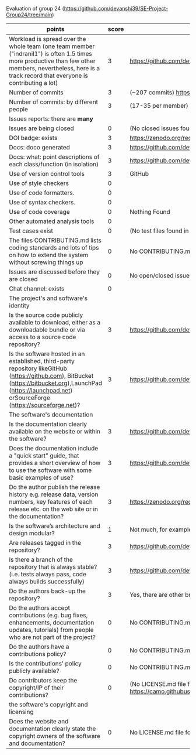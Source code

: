Evaluation of group 24 (https://github.com/devanshi39/SE-Project-Group24/tree/main)


|points|score|evidence|
|------|-----|---------|
|Workload is spread over the whole team (one team member ("indranil1") is often 1.5 times more productive than few other members, nevertheless, here is a track record that everyone is contributing a lot)|3|https://github.com/devanshi39/SE-Project-Group24/graphs/contributors|
|Number of commits|3|(~207 commits) https://github.com/devanshi39/SE-Project-Group24/graphs/commit-activity|
|Number of commits: by different people|3| (17-35 per member) https://github.com/devanshi39/SE-Project-Group24/graphs/commit-activity|
|Issues reports: there are **many**|
|Issues are being closed|0|(No closed issues found) https://github.com/devanshi39/SE-Project-Group24/issues?q=is%3Aopen+is%3Aissue|
|DOI badge: exists|3|https://zenodo.org/record/7071769|
|Docs: doco generated |3|https://github.com/devanshi39/SE-Project-Group24/tree/main/docs|
|Docs: what: point descriptions of each class/function (in isolation) |3|https://github.com/devanshi39/SE-Project-Group24/blob/main/docs/code.rst#codeutils-module|
|Use of version control tools|3|GitHub|
|Use of style checkers |0||
|Use of code formatters. |0||
|Use of syntax checkers. |0||
|Use of code coverage |0|Nothing Found|
|Other automated analysis tools|0||
|Test cases exist|0|(No test files found in test folder) https://github.com/devanshi39/SE-Project-Group24/tree/main/test|
|The files CONTRIBUTING.md lists coding standards and lots of tips on how to extend the system without screwing things up|0|No CONTRIBUTING.md file found|
|Issues are discussed before they are closed|0|No open/closed issues found|
|Chat channel: exists|0||
|The project's and software's identity|||
|Is the source code publicly available to download, either as a downloadable bundle or via access to a source code repository?|3|https://github.com/devanshi39/SE-Project-Group24|
Is the software hosted in an established, third-party repository likeGitHub (https://github.com), BitBucket (https://bitbucket.org),LaunchPad (https://launchpad.net) orSourceForge (https://sourceforge.net)?|3|https://github.com/devanshi39/SE-Project-Group24|
|The software's documentation|||
|Is the documentation clearly available on the website or within the software?|3|https://github.com/devanshi39/SE-Project-Group24/blob/main/README.md|
|Does the documentation include a "quick start" guide, that provides a short overview of how to use the software with some basic examples of use?|3|https://github.com/devanshi39/SE-Project-Group24/blob/main/README.md|
|Do the author publish the release history e.g. release data, version numbers, key features of each release etc. on the web site or in the documentation?|3|https://zenodo.org/record/7071769|
|Is the software’s architecture and design modular?|1|Not much, for example, a test file is kept in Code folder, and only an input csv is kept within the test folder|
|Are releases tagged in the repository?|3|https://github.com/devanshi39/SE-Project-Group24/releases|
|Is there a branch of the repository that is always stable? (i.e. tests always pass, code always builds successfully)|3|https://github.com/devanshi39/SE-Project-Group24/tree/main|
|Do the authors back-up the repository?|3|Yes, there are other branches in the repo|
|Do the authors accept contributions (e.g. bug fixes, enhancements, documentation updates, tutorials) from people who are not part of the project?|0|No CONTRIBUTING.md file found|
|Do the authors have a contributions policy?|0|No CONTRIBUTING.md file found|
|Is the contributions' policy publicly available?|0|No CONTRIBUTING.md file found|
|Do contributors keep the copyright/IP of their contributions?|0|(No LICENSE.md file found, license badge refers to an image) https://camo.githubusercontent.com/c2f42936136bf13b3c2e8e3eb84905f54c56db49841bdc46be945484b1dc0119/68747470733a2f2f696d672e736869656c64732e696f2f6e706d2f6c2f6e706d|
|the software's copyright and licensing|||
|Does the website and documentation clearly state the copyright owners of the software and documentation?|0|No LICENSE.md file found|